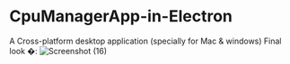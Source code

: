 # CpuManagerApp-in-Electron
A Cross-platform desktop application (specially for Mac &amp; windows)
Final look �:
![Screenshot (16)](https://user-images.githubusercontent.com/97330477/159447511-c43e86bd-05f9-4312-9123-cce0e90b9ffe.png)
